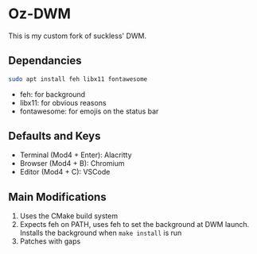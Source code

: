 # Oz-DWM

This is my custom fork of suckless' DWM.

## Dependancies
```bash
sudo apt install feh libx11 fontawesome
```

* feh: for background
* libx11: for obvious reasons
* fontawesome: for emojis on the status bar

## Defaults and Keys
* Terminal (Mod4 + Enter): Alacritty
* Browser (Mod4 + B): Chromium
* Editor (Mod4 + C): VSCode

## Main Modifications
1) Uses the CMake build system
2) Expects feh on PATH, uses feh to set the background at DWM launch. Installs the background when `make install` is run
3) Patches with gaps

